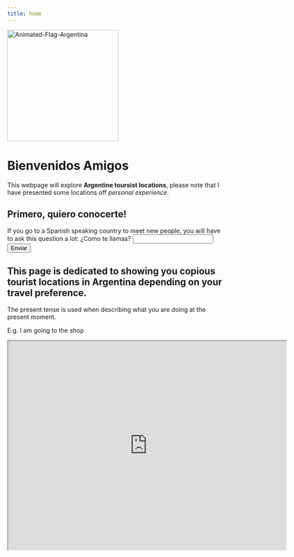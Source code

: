 ```yaml
---
title: home
---
```


<div class="jake">
  
  <a title="Dave Johnston, Copyrighted free use, via Wikimedia Commons" href="https://commons.wikimedia.org/wiki/File:Animated-Flag-Argentina.gif"><img width="256" alt="Animated-Flag-Argentina" src="https://upload.wikimedia.org/wikipedia/commons/4/4c/Animated-Flag-Argentina.gif"></a>
  
  
  
<h1>Bienvenidos Amigos</h1>
  <p>This webpage will explore <strong>Argentine toursist locations</strong>, please note that I have presented some locations off <em>personal experience</em>.</p>
  
  <h2>Primero, quiero conocerte!</h2>


<label>If you go to a Spanish speaking country to meet new people, you will have to ask this question a lot: ¿Como te llamas?</label>
<input type="text" id="name">
<button id="myBtn">Enviar</button>

<p id="demo"></p>


<script>

myBtn.addEventListener("click", myFunction);

function myFunction(){
let name = document.getElementById("name").value;

if(!name){
document.getElementById("demo").innerHTML = "No seas tímido!!";
}
else{
document.getElementById("demo").innerHTML = "Mucho gusto " + name + "!";
}


}

</script>
  

<h2>This page is dedicated to showing you copious tourist locations in Argentina depending on your travel preference.</h2>
  <p>The present tense is used when describing what you are doing at the present moment.</p>
  <p>E.g. I am going to the shop</p>
  
  <iframe src="https://www.google.com/maps/d/u/0/embed?mid=15qkLOk5wSpCVq713TvmI2Fln03gpT2Ma&ehbc=2E312F" width="640" height="480"></iframe>  
  
 </div> 
  

